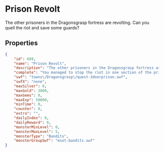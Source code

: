 # Prison Revolt

The other prisoners in the Dragonsgrasp fortress are revolting. Can you quell the riot and save some guards?

## Properties

```json
{
    "id": 609,
    "name": "Prison Revolt",
    "description": "The other prisoners in the Dragonsgrasp fortress are revolting. Can you quell the riot and save some guards?",
    "complete": "You managed to stop the riot in one section of the prison.",
    "swf": "towns\/Dragonsgrasp\/quest-3doorprison.swf",
    "swfX": "none",
    "maxSilver": 0,
    "maxGold": 3000,
    "maxGems": 0,
    "maxExp": 50000,
    "minTime": 0,
    "counter": 0,
    "extra": "",
    "dailyIndex": 0,
    "dailyReward": 0,
    "monsterMinLevel": 0,
    "monsterMaxLevel": 5,
    "monsterType": "Bandits",
    "monsterGroupSwf": "mset-bandits.swf"
}
```

